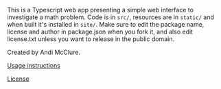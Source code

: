 This is a Typescript web app presenting a simple web interface to investigate a math problem. Code is in `src/`, resources are in `static/` and when built it's installed in `site/`. Make sure to edit the package name, license and author in package.json when you fork it, and also edit license.txt unless you want to release in the public domain.

Created by Andi McClure.

[Usage instructions](run.txt)

[License](LICENSE.txt)
